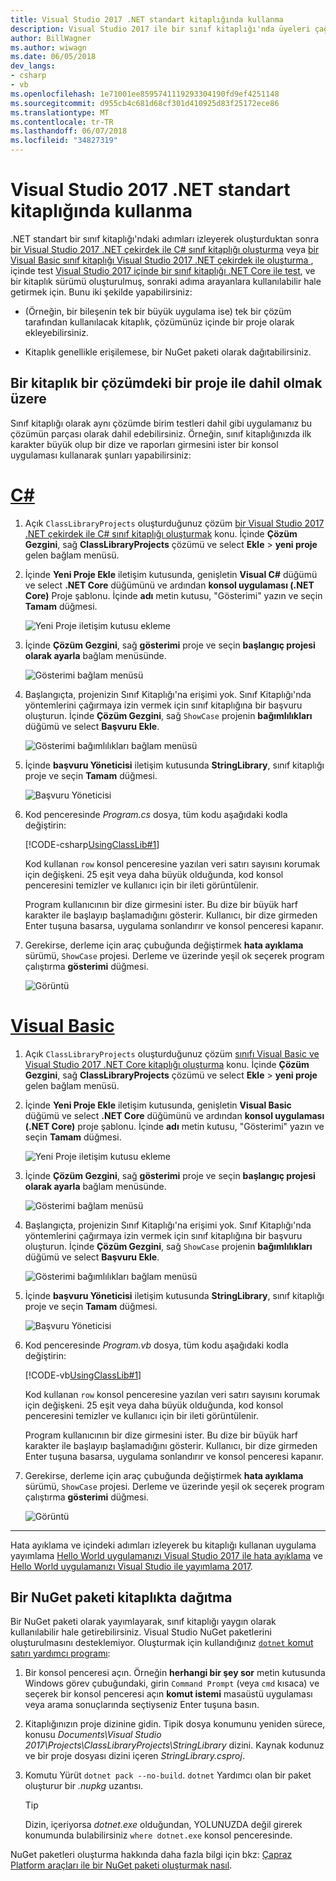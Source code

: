 ```yaml
---
title: Visual Studio 2017 .NET standart kitaplığında kullanma
description: Visual Studio 2017 ile bir sınıf kitaplığı'nda üyeleri çağrı öğrenin.
author: BillWagner
ms.author: wiwagn
ms.date: 06/05/2018
dev_langs:
- csharp
- vb
ms.openlocfilehash: 1e71001ee8595741119293304190fd9ef4251148
ms.sourcegitcommit: d955cb4c681d68cf301d410925d83f25172ece86
ms.translationtype: MT
ms.contentlocale: tr-TR
ms.lasthandoff: 06/07/2018
ms.locfileid: "34827319"
---
```

# <a name="consuming-a-net-standard-library-in-visual-studio-2017"></a>Visual Studio 2017 .NET standart kitaplığında kullanma

.NET standart bir sınıf kitaplığı'ndaki adımları izleyerek oluşturduktan sonra [bir Visual Studio 2017 .NET çekirdek ile C# sınıf kitaplığı oluşturma](./library-with-visual-studio.md) veya [bir Visual Basic sınıf kitaplığı Visual Studio 2017 .NET çekirdek ile oluşturma ](vb-library-with-visual-studio.md), içinde test [Visual Studio 2017 içinde bir sınıf kitaplığı .NET Core ile test](testing-library-with-visual-studio.md), ve bir kitaplık sürümü oluşturulmuş, sonraki adıma arayanlara kullanılabilir hale getirmek için. Bunu iki şekilde yapabilirsiniz:

* (Örneğin, bir bileşenin tek bir büyük uygulama ise) tek bir çözüm tarafından kullanılacak kitaplık, çözümünüz içinde bir proje olarak ekleyebilirsiniz.

* Kitaplık genellikle erişilemese, bir NuGet paketi olarak dağıtabilirsiniz.

## <a name="including-a-library-as-a-project-in-a-solution"></a>Bir kitaplık bir çözümdeki bir proje ile dahil olmak üzere

Sınıf kitaplığı olarak aynı çözümde birim testleri dahil gibi uygulamanız bu çözümün parçası olarak dahil edebilirsiniz. Örneğin, sınıf kitaplığınızda ilk karakter büyük olup bir dize ve raporları girmesini ister bir konsol uygulaması kullanarak şunları yapabilirsiniz:

# <a name="ctabcsharp"></a>[C#](#tab/csharp)
1. Açık `ClassLibraryProjects` oluşturduğunuz çözüm [bir Visual Studio 2017 .NET çekirdek ile C# sınıf kitaplığı oluşturmak](./library-with-visual-studio.md) konu. İçinde **Çözüm Gezgini**, sağ **ClassLibraryProjects** çözümü ve select **Ekle** > **yeni proje** gelen bağlam menüsü.

1. İçinde **Yeni Proje Ekle** iletişim kutusunda, genişletin **Visual C#** düğümü ve select **.NET Core** düğümünü ve ardından **konsol uygulaması (.NET Core)** Proje şablonu. İçinde **adı** metin kutusu, "Gösterimi" yazın ve seçin **Tamam** düğmesi.

   ![Yeni Proje iletişim kutusu ekleme](./media/consuming-library-with-visual-studio/addnewproject.png)

1. İçinde **Çözüm Gezgini**, sağ **gösterimi** proje ve seçin **başlangıç projesi olarak ayarla** bağlam menüsünde. 

   ![Gösterimi bağlam menüsü](./media/consuming-library-with-visual-studio/setstartupproject.png)

1. Başlangıçta, projenizin Sınıf Kitaplığı'na erişimi yok. Sınıf Kitaplığı'nda yöntemlerini çağırmaya izin vermek için sınıf kitaplığına bir başvuru oluşturun. İçinde **Çözüm Gezgini**, sağ `ShowCase` projenin **bağımlılıkları** düğümü ve select **Başvuru Ekle**.

   ![Gösterimi bağımlılıkları bağlam menüsü](./media/consuming-library-with-visual-studio/addreference.png)

1. İçinde **başvuru Yöneticisi** iletişim kutusunda **StringLibrary**, sınıf kitaplığı proje ve seçin **Tamam** düğmesi.

   ![Başvuru Yöneticisi](./media/consuming-library-with-visual-studio/referencemanager.png)

1. Kod penceresinde *Program.cs* dosya, tüm kodu aşağıdaki kodla değiştirin:

   [!CODE-csharp[UsingClassLib#1](../../../samples/snippets/csharp/getting_started/with_visual_studio_2017/showcase.cs)]

   Kod kullanan `row` konsol penceresine yazılan veri satırı sayısını korumak için değişkeni. 25 eşit veya daha büyük olduğunda, kod konsol penceresini temizler ve kullanıcı için bir ileti görüntülenir.

   Program kullanıcının bir dize girmesini ister. Bu dize bir büyük harf karakter ile başlayıp başlamadığını gösterir. Kullanıcı, bir dize girmeden Enter tuşuna basarsa, uygulama sonlandırır ve konsol penceresi kapanır.

1. Gerekirse, derleme için araç çubuğunda değiştirmek **hata ayıklama** sürümü, `ShowCase` projesi. Derleme ve üzerinde yeşil ok seçerek program çalıştırma **gösterimi** düğmesi.

   ![Görüntü](./media/consuming-library-with-visual-studio/toolbar.png)
# <a name="visual-basictabvisual-basic"></a>[Visual Basic](#tab/visual-basic)
1. Açık `ClassLibraryProjects` oluşturduğunuz çözüm [sınıfı Visual Basic ve Visual Studio 2017 .NET Core kitaplığı oluşturma](vb-library-with-visual-studio.md) konu. İçinde **Çözüm Gezgini**, sağ **ClassLibraryProjects** çözümü ve select **Ekle** > **yeni proje** gelen bağlam menüsü.

1. İçinde **Yeni Proje Ekle** iletişim kutusunda, genişletin **Visual Basic** düğümü ve select **.NET Core** düğümünü ve ardından **konsol uygulaması (.NET Core)** proje şablonu. İçinde **adı** metin kutusu, "Gösterimi" yazın ve seçin **Tamam** düğmesi.

   ![Yeni Proje iletişim kutusu ekleme](./media/consuming-library-with-visual-studio/vb-addnewproject.png)

1. İçinde **Çözüm Gezgini**, sağ **gösterimi** proje ve seçin **başlangıç projesi olarak ayarla** bağlam menüsünde. 

   ![Gösterimi bağlam menüsü](./media/consuming-library-with-visual-studio/setstartupproject.png)

1. Başlangıçta, projenizin Sınıf Kitaplığı'na erişimi yok. Sınıf Kitaplığı'nda yöntemlerini çağırmaya izin vermek için sınıf kitaplığına bir başvuru oluşturun. İçinde **Çözüm Gezgini**, sağ `ShowCase` projenin **bağımlılıkları** düğümü ve select **Başvuru Ekle**.

   ![Gösterimi bağımlılıkları bağlam menüsü](./media/consuming-library-with-visual-studio/addreference.png)

1. İçinde **başvuru Yöneticisi** iletişim kutusunda **StringLibrary**, sınıf kitaplığı proje ve seçin **Tamam** düğmesi.

   ![Başvuru Yöneticisi](./media/consuming-library-with-visual-studio/referencemanager.png)

1. Kod penceresinde *Program.vb* dosya, tüm kodu aşağıdaki kodla değiştirin:

    [!CODE-vb[UsingClassLib#1](../../../samples/snippets/core/tutorials/vb-library-with-visual-studio/showcase.vb)]

   Kod kullanan `row` konsol penceresine yazılan veri satırı sayısını korumak için değişkeni. 25 eşit veya daha büyük olduğunda, kod konsol penceresini temizler ve kullanıcı için bir ileti görüntülenir.

   Program kullanıcının bir dize girmesini ister. Bu dize bir büyük harf karakter ile başlayıp başlamadığını gösterir. Kullanıcı, bir dize girmeden Enter tuşuna basarsa, uygulama sonlandırır ve konsol penceresi kapanır.

1. Gerekirse, derleme için araç çubuğunda değiştirmek **hata ayıklama** sürümü, `ShowCase` projesi. Derleme ve üzerinde yeşil ok seçerek program çalıştırma **gösterimi** düğmesi.

   ![Görüntü](./media/consuming-library-with-visual-studio/toolbar.png)
---

Hata ayıklama ve içindeki adımları izleyerek bu kitaplığı kullanan uygulama yayımlama [Hello World uygulamanızı Visual Studio 2017 ile hata ayıklama](debugging-with-visual-studio.md) ve [Hello World uygulamanızı Visual Studio ile yayımlama 2017](publishing-with-visual-studio.md).

## <a name="distributing-the-library-in-a-nuget-package"></a>Bir NuGet paketi kitaplıkta dağıtma

Bir NuGet paketi olarak yayımlayarak, sınıf kitaplığı yaygın olarak kullanılabilir hale getirebilirsiniz. Visual Studio NuGet paketlerini oluşturulmasını desteklemiyor. Oluşturmak için kullandığınız [ `dotnet` komut satırı yardımcı programı](../../core/tools/dotnet.md):

1. Bir konsol penceresi açın. Örneğin **herhangi bir şey sor** metin kutusunda Windows görev çubuğundaki, girin `Command Prompt` (veya `cmd` kısaca) ve seçerek bir konsol penceresi açın **komut istemi** masaüstü uygulaması veya arama sonuçlarında seçtiyseniz Enter tuşuna basın.

1. Kitaplığınızın proje dizinine gidin. Tipik dosya konumunu yeniden sürece, konusu *Documents\Visual Studio 2017\Projects\ClassLibraryProjects\StringLibrary* dizini. Kaynak kodunuz ve bir proje dosyası dizini içeren *StringLibrary.csproj*.

1. Komutu Yürüt `dotnet pack --no-build`. `dotnet` Yardımcı olan bir paket oluşturur bir *.nupkg* uzantısı.

   > [!TIP]
   > Dizin, içeriyorsa *dotnet.exe* olduğundan, YOLUNUZDA değil girerek konumunda bulabilirsiniz `where dotnet.exe` konsol penceresinde.

NuGet paketleri oluşturma hakkında daha fazla bilgi için bkz: [Çapraz Platform araçları ile bir NuGet paketi oluşturmak nasıl](../../core/deploying/creating-nuget-packages.md).
